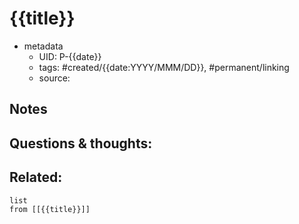 # {{title}}

- metadata
	- UID: P-{{date}}
	- tags: #created/{{date:YYYY/MMM/DD}}, #permanent/linking
	- source: 

## Notes


## Questions & thoughts:

## Related:
```dataview
list
from [[{{title}}]]
```
